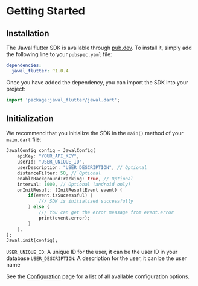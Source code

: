 # Getting Started

## Installation

The Jawal flutter SDK is available through [pub.dev](https://pub.dev/). To install it, simply add the following line to your `pubspec.yaml` file:

```yaml
dependencies:
  jawal_flutter: ^1.0.4
```

Once you have added the dependency, you can import the SDK into your project:

```dart
import 'package:jawal_flutter/jawal.dart';
```

## Initialization

We recommend that you initialize the SDK in the `main()` method of your `main.dart` file:

```dart
JawalConfig config = JawalConfig(
    apiKey: "YOUR_API_KEY",
    userId: "USER_UNIQUE_ID", 
    userDescription: "USER_DESCRIPTION", // Optional
    distanceFilter: 50, // Optional
    enableBackgroundTracking: true, // Optional
    interval: 1000, // Optional (android only)
    onInitResult: (InitResultEvent event) {
        if(event.isSuceessful) {
            /// SDK is initialized successfully
        } else {
            /// You can get the error message from event.error
            print(event.error);
        }
    },
);
Jawal.init(config);
```

`USER_UNIQUE_ID`: A unique ID for the user, it can be the user ID in your database
`USER_DESCRIPTION`: A description for the user, it can be the user name

See the [Configuration](/flutter/02-configuration/) page for a list of all available configuration options.
